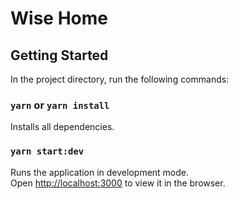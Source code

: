 # Wise Home

## Getting Started

In the project directory, run the following commands:

### `yarn` or `yarn install`

Installs all dependencies.

### `yarn start:dev`

Runs the application in development mode.\
Open [http://localhost:3000](http://localhost:3000) to view it in the browser.
